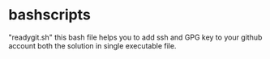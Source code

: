 # bashscripts

"readygit.sh" this bash file helps you to add ssh and GPG key to your github account both the solution in single executable file.
